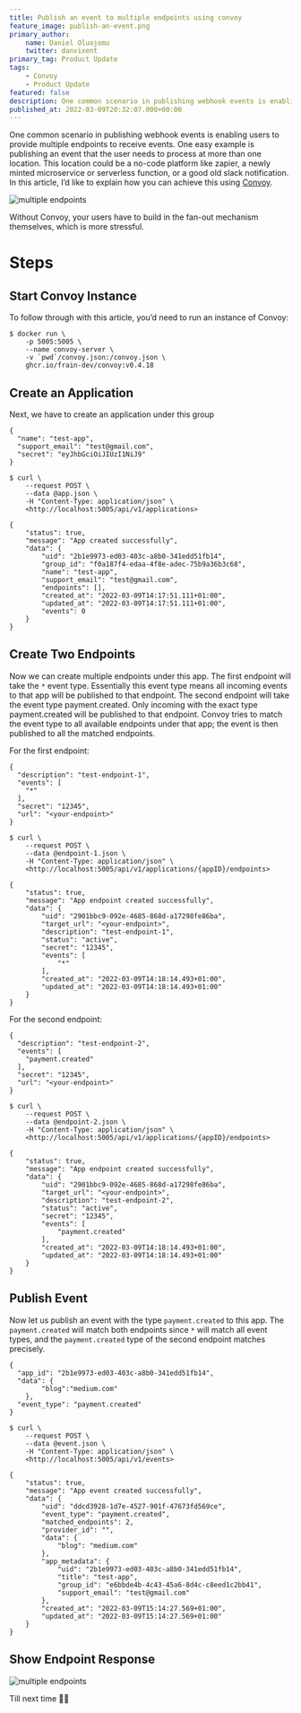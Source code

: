```yaml
---
title: Publish an event to multiple endpoints using convoy
feature_image: publish-an-event.png
primary_author:
    name: Daniel Oluojomu
    twitter: danvixent
primary_tag: Product Update
tags:
    - Convoy
	- Product Update
featured: false
description: One common scenario in publishing webhook events is enabling users to provide multiple endpoints to receive events. One easy example is publishing an event that the user needs to process at more than one location. This location could be a no-code..
published_at: 2022-03-09T20:32:07.000+00:00
---
```


One common scenario in publishing webhook events is enabling users to provide multiple endpoints to receive events. One easy example is publishing an event that the user needs to process at more than one location. This location could be a no-code platform like zapier, a newly minted microservice or serverless function, or a good old slack notification. In this article, I’d like to explain how you can achieve this using [Convoy](https://getconvoy.io/).

![multiple endpoints](/blog-assets/multiple_endpoints.png)

Without Convoy, your users have to build in the fan-out mechanism themselves, which is more stressful.

# Steps

## Start Convoy Instance

To follow through with this article, you’d need to run an instance of Convoy:

```bash[]
$ docker run \
	-p 5005:5005 \
	--name convoy-server \
	-v `pwd`/convoy.json:/convoy.json \
	ghcr.io/frain-dev/convoy:v0.4.18
```

## Create an Application

Next, we have to create an application under this group

```json[Sample Payload]
{
  "name": "test-app",
  "support_email": "test@gmail.com",
  "secret": "eyJhbGciOiJIUzI1NiJ9"
}
```

```bash[bash]
$ curl \
    --request POST \
    --data @app.json \
    -H "Content-Type: application/json" \
    <http://localhost:5005/api/v1/applications>
```

```json[Response]
{
	"status": true,
	"message": "App created successfully",
	"data": {
		"uid": "2b1e9973-ed03-403c-a8b0-341edd51fb14",
		"group_id": "f0a187f4-edaa-4f8e-adec-75b9a36b3c68",
		"name": "test-app",
		"support_email": "test@gmail.com",
		"endpoints": [],
		"created_at": "2022-03-09T14:17:51.111+01:00",
		"updated_at": "2022-03-09T14:17:51.111+01:00",
		"events": 0
	}
}
```

## Create Two Endpoints

Now we can create multiple endpoints under this app. The first endpoint will take the `*` event type. Essentially this event type means all incoming events to that app will be published to that endpoint. The second endpoint will take the event type payment.created. Only incoming with the exact type payment.created will be published to that endpoint. Convoy tries to match the event type to all available endpoints under that app; the event is then published to all the matched endpoints.

For the first endpoint:

```json[Sample Payload]
{
  "description": "test-endpoint-1",
  "events": [
    "*"
  ],
  "secret": "12345",
  "url": "<your-endpoint>"
}
```

```bash[Bash]
$ curl \
    --request POST \
    --data @endpoint-1.json \
    -H "Content-Type: application/json" \
    <http://localhost:5005/api/v1/applications/{appID}/endpoints>
```

```json[Response]
{
	"status": true,
	"message": "App endpoint created successfully",
	"data": {
		"uid": "2901bbc9-092e-4685-868d-a17298fe86ba",
		"target_url": "<your-endpoint>",
		"description": "test-endpoint-1",
		"status": "active",
		"secret": "12345",
		"events": [
			"*"
		],
		"created_at": "2022-03-09T14:18:14.493+01:00",
		"updated_at": "2022-03-09T14:18:14.493+01:00"
	}
}
```

For the second endpoint:

```json[Sample Payload]
{
  "description": "test-endpoint-2",
  "events": [
    "payment.created"
  ],
  "secret": "12345",
  "url": "<your-endpoint>"
}
```

```bash[Bash]
$ curl \
    --request POST \
    --data @endpoint-2.json \
    -H "Content-Type: application/json" \
    <http://localhost:5005/api/v1/applications/{appID}/endpoints>
```

```json[Response]
{
	"status": true,
	"message": "App endpoint created successfully",
	"data": {
		"uid": "2901bbc9-092e-4685-868d-a17298fe86ba",
		"target_url": "<your-endpoint>",
		"description": "test-endpoint-2",
		"status": "active",
		"secret": "12345",
		"events": [
			"payment.created"
		],
		"created_at": "2022-03-09T14:18:14.493+01:00",
		"updated_at": "2022-03-09T14:18:14.493+01:00"
	}
}
```

## Publish Event

Now let us publish an event with the type `payment.created` to this app. The `payment.created` will match both endpoints since `*` will match all event types, and the `payment.created` type of the second endpoint matches precisely.

```json[Sample Payload]
{
  "app_id": "2b1e9973-ed03-403c-a8b0-341edd51fb14",
  "data": {
		"blog":"medium.com"
	},
  "event_type": "payment.created"
}
```

```bash[]
$ curl \
    --request POST \
    --data @event.json \
    -H "Content-Type: application/json" \
    <http://localhost:5005/api/v1/events>
```

```json[Response]
{
	"status": true,
	"message": "App event created successfully",
	"data": {
		"uid": "ddcd3928-1d7e-4527-901f-47673fd569ce",
		"event_type": "payment.created",
		"matched_endpoints": 2,
		"provider_id": "",
		"data": {
			"blog": "medium.com"
		},
		"app_metadata": {
			"uid": "2b1e9973-ed03-403c-a8b0-341edd51fb14",
			"title": "test-app",
			"group_id": "e6bbde4b-4c43-45a6-8d4c-c8eed1c2bb41",
			"support_email": "test@gmail.com"
		},
		"created_at": "2022-03-09T15:14:27.569+01:00",
		"updated_at": "2022-03-09T15:14:27.569+01:00"
	}
}
```

## Show Endpoint Response

![multiple endpoints](/blog-assets/endpoint_response.gif)

Till next time ✌🏽

